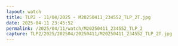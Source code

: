 ```yaml
---
layout: watch
title: TLP2 - 11/04/2025 - M20250411_234552_TLP_2T.jpg
date: 2025-04-11 23:45:52
permalink: /2025/04/11/watch/M20250411_234552_TLP_2
capture: TLP2/2025/202504/20250411/M20250411_234552_TLP_2T.jpg
---
```

